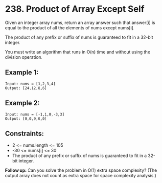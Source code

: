 # 238. Product of Array Except Self

Given an integer array nums, return an array answer such that answer[i] is equal to the product of all the elements of nums except nums[i].

The product of any prefix or suffix of nums is guaranteed to fit in a 32-bit integer.

You must write an algorithm that runs in O(n) time and without using the division operation.

 

## Example 1:
```
Input: nums = [1,2,3,4]
Output: [24,12,8,6]
```

## Example 2:
```
Input: nums = [-1,1,0,-3,3]
Output: [0,0,9,0,0]
```
 

## Constraints:

* 2 <= nums.length <= 105
* -30 <= nums[i] <= 30
* The product of any prefix or suffix of nums is guaranteed to fit in a 32-bit integer.

 

**Follow up:** Can you solve the problem in O(1) extra space complexity? (The output array does not count as extra space for space complexity analysis.)
